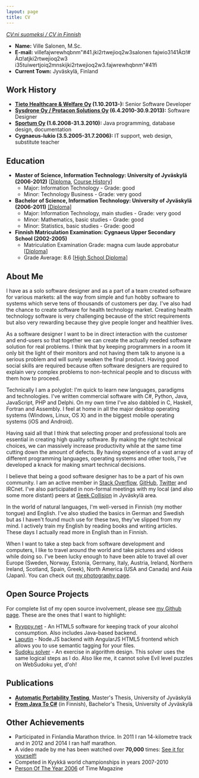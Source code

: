 ```yaml
---
layout: page
title: CV
---
```


<i><a href="/cv-suomeksi/">CV:ni suomeksi / CV in Finnish</a></i>

  * **Name:** Ville Salonen, M.Sc.
  * **E-mail:** ville<span class="none">fajwrewhqbnm"#41</span>.<span class="none">jki2rtwejioq2w3</span>salonen <span class="none">fajwio3141Â¤!# Â¤!</span>at<span class="none">jki2rtwejioq2w3</span> i<span class="none">35tuiwertjoiq2mns</span>ki<span class="none">jki2rtwejioq2w3</span>.<span class="none">fajwrewhqbnm"#41</span>fi
  * **Current Town:** Jyväskylä, Finland

## Work History

  * <strong>[Tieto Healthcare & Welfare Oy](http://www.tieto.fi) (1.10.2013-):</strong> Senior Software Developer
  * <strong>[Sysdrone Oy / Protacon Solutions Oy](http://www.sysdrone.fi) (6.4.2010-30.9.2013):</strong> Software Designer
  * <strong>[Sportum Oy](http://www.sportum.fi) (1.6.2008-31.3.2010):</strong> Java programming, database design, documentation
  * <strong>Cygnaeus-lukio (3.5.2005-31.7.2006):</strong> IT support, web design, substitute teacher

## Education

  * <strong>Master of Science, Information Technology: University of Jyväskylä (2006-2012)</strong> [[Diploma](http://www.villesalonen.fi/todistukset/masters_diploma.jpg), [Course History](http://www.villesalonen.fi/todistukset/transcript.html)]
    * Major: Information Technology - Grade: good
    * Minor: Technology Business - Grade: very good
  * <strong>Bachelor of Science, Information Technology: University of Jyväskylä (2006-2011)</strong> [[Diploma]](http://www.villesalonen.fi/todistukset/luk-tutkinto.jpg)
    * Major: Information Technology, main studies - Grade: very good
    * Minor: Mathematics, basic studies - Grade: good
    * Minor: Statistics, basic studies - Grade: good
  * <strong>Finnish Matriculation Examination: Cygnaeus Upper Secondary School (2002-2005)</strong>
    * Matriculation Examination Grade: magna cum laude approbatur [[Diploma](http://www.villesalonen.fi/todistukset/ylioppilastodistus.jpg)]
    * Grade Average: 8.6 [[High School Diploma](http://www.villesalonen.fi/todistukset/lukiotodistus.jpg)]

## About Me

I have as a solo software designer and as a part of a team created software for various markets: all the way from simple and fun hobby software to systems which serve tens of thousands of customers per day. I've also had the chance to create software for health technology market. Creating health technology software is very challenging because of the strict requirements but also very rewarding because they give people longer and healthier lives.

As a software designer I want to be in direct interaction with the customer and end-users so that together we can create the actually needed software solution for real problems. I think that by keeping programmers in a room lit only bit the light of their monitors and not having them talk to anyone is a serious problem and will surely weaken the final product. Having good social skills are required because often software designers are required to explain very complex problems to non-technical people and to discuss with them how to proceed.

Technically I am a polyglot: I'm quick to learn new languages, paradigms and technologies. I've written commercial software with C#, Python, Java, JavaScript, PHP and Delphi. On my own time I've also dabbled in C, Haskell, Fortran and Assembly. I feel at home in all the major desktop operating systems (Windows, Linux, OS X) and in the biggest mobile operating systems (iOS and Android).

Having said all that I think that selecting proper and professional tools are essential in creating high quality software. By making the right technical choices, we can massively increase productivity while at the same time cutting down the amount of defects. By having experience of a vast array of different programming languages, operating systems and other tools, I've developed a knack for making smart technical decisions.

I believe that being a good software designer has to be a part of his own community. I am an active member in [Stack Overflow](http://stackoverflow.com/users/27736/ville-salonen), [GitHub](https://github.com/VilleSalonen), [Twitter](http://twitter.com/VilleSalonenFi) and IRCnet. I've also participated in non-formal meetings with my local (and also some more distant) peers at [Geek Collision](http://www.geekcollision.org/) in Jyväskylä area.

In the world of natural languages, I'm well-versed in Finnish (my mother tongue) and English. I've also studied the basics in German and Swedish but as I haven't found much use for these two, they've slipped from my mind. I actively train my English by reading books and writing articles. These days I actually read more in English than in Finnish.

When I want to take a step back from software development and computers, I like to travel around the world and take pictures and videos while doing so. I've been lucky enough to have been able to travel all over Europe (Sweden, Norway, Estonia, Germany, Italy, Austria, Ireland, Northern Ireland, Scotland, Spain, Greek), North America (USA and Canada) and Asia (Japan). You can check out [my photography page](http://villesalonen.fi/photography/).

## Open Source Projects

For complete list of my open source involvement, please see [my Github page](https://github.com/VilleSalonen). These are the ones that I want to highlight:

  * [Ryyppy.net](https://github.com/ryyppy-net/ryyppy.net) - An HTML5 software for keeping track of your alcohol consumption. Also includes Java-based backend.
  * [Laputin](https://github.com/VilleSalonen/laputin) - Node.JS backend with AngularJS HTML5 frontend which allows you to use semantic tagging for your files.
  * [Sudoku solver](https://github.com/VilleSalonen/sudoku-solver-bit-arithmetic) - An exercise in algorithm design. This solver uses the same logical steps as I do. Also like me, it cannot solve Evil level puzzles on WebSudoku yet, d'oh!

## Publications
  * <a href="http://villesalonen.fi/2012/automatic-portability-testing/" title="Automatic Portability Testing"><strong>Automatic Portability Testing</strong></a>, Master's Thesis, University of Jyväskylä
  * <a href="http://www.villesalonen.fi/2011/javasta-ciin/"><strong>From Java To C#</strong></a> (in Finnish), Bachelor's Thesis, University of Jyväskylä

## Other Achievements
  * Participated in Finlandia Marathon thrice. In 2011 I ran 14-kilometre track and in 2012 and 2014 I ran half marathon.
  * A video made by me has been watched over <strong>70,000</strong> times: <a href="http://www.youtube.com/watch?v=wI1nxHOmZJY">See it for yourself!</a>
  * Competed in Kyykkä world championships in years 2007-2010
  * [Person Of The Year 2006](http://www.time.com/time/magazine/article/0,9171,1569514,00.html) of Time Magazine
